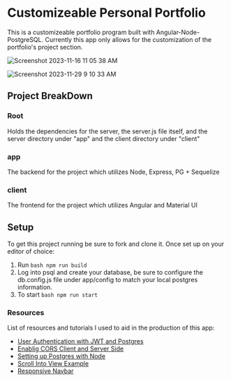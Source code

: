 # Customizeable Personal Portfolio
This is a customizeable portfolio program built with Angular-Node-PostgreSQL. Currently this app only allows for the customization of the portfolio's project section. 

![Screenshot 2023-11-16 11 05 38 AM](https://github.com/shamiguel/hackathon/assets/146030630/1fdd2abb-d4ba-4710-bdaa-b2a080d0a77a)

![Screenshot 2023-11-29 9 10 33 AM](https://github.com/shamiguel/hackathon/assets/146030630/ed2605c5-d581-4f79-9794-e8113399746f)

## Project BreakDown 
### Root
Holds the dependencies for the server, the server.js file itself, and the server directory under "app" and the client directory under "client"
### app 
The backend for the project which utilizes Node, Express, PG + Sequelize 
### client 
The frontend for the project which utilizes Angular and Material UI 


## Setup 
To get this project running be sure to fork and clone it. Once set up on your editor of choice: 
1. Run ```bash npm run build```
2. Log into psql and create your database, be sure to configure the db.config.js file under app/config to match your local postgres information.
3. To start ```bash npm run start```

### Resources 
List of resources and tutorials I used to aid in the production of this app:
- [User Authentication with JWT and Postgres](https://www.bezkoder.com/node-js-jwt-authentication-postgresql/)
- [Enablig CORS Client and Server Side](https://www.stackhawk.com/blog/angular-cors-guide-examples-and-how-to-enable-it/)
- [Setting up Postgres with Node](https://blog.logrocket.com/crud-rest-api-node-js-express-postgresql/)
- [Scroll Into View Example](https://stackblitz.com/edit/scrolling-types-5kwd8v?embed=1&file=src/app/app.component.html)
- [Responsive Navbar](https://codepen.io/iarman/pen/GRJEwqP)
